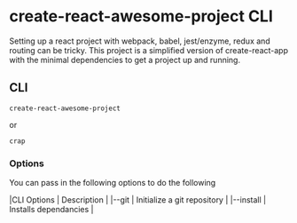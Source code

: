 # create-react-awesome-project CLI
Setting up a react project with webpack, babel, jest/enzyme, redux and routing can be tricky.
This project is a simplified version of create-react-app with the minimal dependencies to get a project up and running.

## CLI
```
create-react-awesome-project
```
or
```
crap
```

### Options
You can pass in the following options to do the following

|CLI Options | Description |
|--git | Initialize a git repository |
|--install | Installs dependancies |